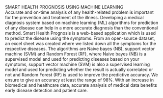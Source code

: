SMART HEALTH PROGNOSIS USING MACHINE LEARNING <br>
Accurate and on-time analysis of any health-related problem is important for the prevention and treatment of the illness. Developing a medical diagnosis system based on machine learning (ML) algorithms for prediction of any disease can help in a more accurate diagnosis than the conventional method. Smart Health Prognosis is a web-based application which is used to predict the disease using the symptoms. From an open-source dataset, an excel sheet was created where we listed down all the symptoms for the respective diseases. The algorithms are Naive bayes (NB), support vector machine (SVM) and Random Forest (RF), where Naive bayes (NB) is a supervised model and used for predicting diseases based on your symptoms, support vector machine (SVM) is also a supervised learning model and used for predicting whether the result is actually correlated or not and Random Forest (RF) is used to improve the predictive accuracy. We ensure to give an accuracy at least the range of 98%. With an increase in biomedical and healthcare data, accurate analysis of medical data benefits early disease detection and patient care.
